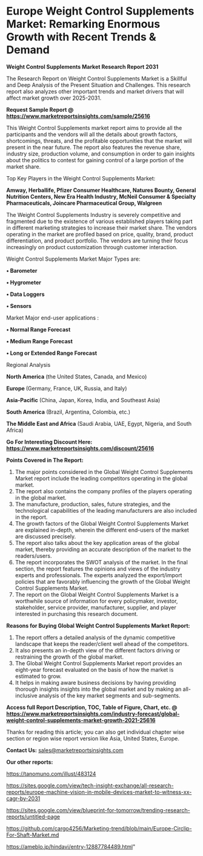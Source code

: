 # Europe Weight Control Supplements Market: Remarking Enormous Growth with Recent Trends & Demand

<strong>Weight Control Supplements Market Research Report 2031</strong>

The Research Report on Weight Control Supplements Market is a Skillful and Deep Analysis of the Present Situation and Challenges. This research report also analyzes other important trends and market drivers that will affect market growth over 2025-2031.

<strong>Request Sample Report @ <a href=https://www.marketreportsinsights.com/sample/25616>https://www.marketreportsinsights.com/sample/25616</a></strong>

This Weight Control Supplements market report aims to provide all the participants and the vendors will all the details about growth factors, shortcomings, threats, and the profitable opportunities that the market will present in the near future. The report also features the revenue share, industry size, production volume, and consumption in order to gain insights about the politics to contest for gaining control of a large portion of the market share.

Top Key Players in the Weight Control Supplements Market:

<strong>Amway, Herballife, Pfizer Consumer Healthcare, Natures Bounty, General Nutrition Centers, New Era Health Industry, McNeil Consumer & Specialty Pharmaceuticals, Joincare Pharmaceutical Group, Walgreen</strong>

The Weight Control Supplements Industry is severely competitive and fragmented due to the existence of various established players taking part in different marketing strategies to increase their market share. The vendors operating in the market are profiled based on price, quality, brand, product differentiation, and product portfolio. The vendors are turning their focus increasingly on product customization through customer interaction.

Weight Control Supplements Market Major Types are:

<strong>• Barometer

• Hygrometer

• Data Loggers

• Sensors</strong>

Market Major end-user applications :

<strong>• Normal Range Forecast

• Medium Range Forecast

• Long or Extended Range Forecast</strong>

Regional Analysis

</u><strong><b>North America</b></strong> (the United States, Canada, and Mexico)

<strong><b>Europe </b></strong>(Germany, France, UK, Russia, and Italy)

<strong><b>Asia-Pacific</b></strong> (China, Japan, Korea, India, and Southeast Asia)

<strong><b>South America</b></strong> (Brazil, Argentina, Colombia, etc.)

<strong><b>The Middle East and Africa</b></strong> (Saudi Arabia, UAE, Egypt, Nigeria, and South Africa)

<strong>Go For Interesting Discount Here: <a href=https://www.marketreportsinsights.com/discount/25616>https://www.marketreportsinsights.com/discount/25616</a></strong>

<strong>Points Covered in The Report:</strong>
<ol>
  <li>The major points considered in the Global Weight Control Supplements Market report include the leading competitors operating in the global market.</li>
  <li>The report also contains the company profiles of the players operating in the global market.</li>
  <li>The manufacture, production, sales, future strategies, and the technological capabilities of the leading manufacturers are also included in the report.</li>
  <li>The growth factors of the Global Weight Control Supplements Market are explained in-depth, wherein the different end-users of the market are discussed precisely.</li>
  <li>The report also talks about the key application areas of the global market, thereby providing an accurate description of the market to the readers/users.</li>
  <li>The report incorporates the SWOT analysis of the market. In the final section, the report features the opinions and views of the industry experts and professionals. The experts analyzed the export/import policies that are favorably influencing the growth of the Global Weight Control Supplements Market.</li>
  <li>The report on the Global Weight Control Supplements Market is a worthwhile source of information for every policymaker, investor, stakeholder, service provider, manufacturer, supplier, and player interested in purchasing this research document.</li>
</ol>
<strong>Reasons for Buying Global Weight Control Supplements Market Report:</strong>

<ol>
  <li>The report offers a detailed analysis of the dynamic competitive landscape that keeps the reader/client well ahead of the competitors.</li>
  <li>It also presents an in-depth view of the different factors driving or restraining the growth of the global market.</li>
  <li>The Global Weight Control Supplements Market report provides an eight-year forecast evaluated on the basis of how the market is estimated to grow.</li>
  <li>It helps in making aware business decisions by having providing thorough insights insights into the global market and by making an all-inclusive analysis of the key market segments and sub-segments.</li>
</ol>
<strong>Access full Report Description, TOC, Table of Figure, Chart, etc. @ <a href=https://www.marketreportsinsights.com/industry-forecast/global-weight-control-supplements-market-growth-2021-25616>https://www.marketreportsinsights.com/industry-forecast/global-weight-control-supplements-market-growth-2021-25616</a></strong>


Thanks for reading this article; you can also get individual chapter wise section or region wise report version like Asia, United States, Europe.

<strong>Contact Us:</strong>
sales@marketreportsinsights.com

<strong>Our other reports:</strong>

<a href=https://tanomuno.com/illust/483124>https://tanomuno.com/illust/483124</a>

<a href=https://sites.google.com/view/tech-insight-exchange/all-research-reports/europe-machine-vision-in-mobile-devices-market-to-witness-xx-cagr-by-2031>https://sites.google.com/view/tech-insight-exchange/all-research-reports/europe-machine-vision-in-mobile-devices-market-to-witness-xx-cagr-by-2031</a>

<a href=https://sites.google.com/view/blueprint-for-tomorrow/trending-research-reports/untitled-page>https://sites.google.com/view/blueprint-for-tomorrow/trending-research-reports/untitled-page</a>

<a href=https://github.com/cargo4256/Marketing-trend/blob/main/Europe-Circlip-For-Shaft-Market.md>https://github.com/cargo4256/Marketing-trend/blob/main/Europe-Circlip-For-Shaft-Market.md</a>

<a href=https://ameblo.jp/hindavi/entry-12887784489.html>https://ameblo.jp/hindavi/entry-12887784489.html</a>"
